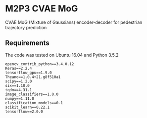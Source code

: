 # M2P3 CVAE MoG

CVAE MoG (Mixture of Gaussians) encoder-decoder for pedestrian trajectory prediction

## Requirements
The code was tested on Ubuntu 16.04 and Python 3.5.2

```
opencv_contrib_python==3.4.0.12
Keras==2.2.4
tensorflow_gpu==1.9.0
Theano==1.0.4+21.g8f510a1
scipy==1.2.0
six==1.10.0
tqdm==4.31.1
image_classifiers==1.0.0
numpy==1.11.0
classification_models==0.1
scikit_learn==0.22.1
tensorflow==2.0.0
```
